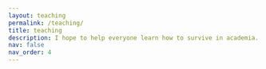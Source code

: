```yaml
---
layout: teaching
permalink: /teaching/
title: teaching
description: I hope to help everyone learn how to survive in academia.
nav: false
nav_order: 4
---
```



<!--For now, this page is assumed to be a static description of your courses. You can convert it to a collection similar to `_projects/` so that you can have a dedicated page for each course.

Organize your courses by years, topics, or universities, however you like!-->
